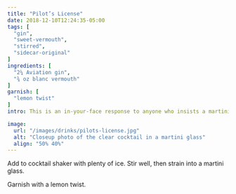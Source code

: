 ```yaml
---
title: "Pilot’s License"
date: 2018-12-10T12:24:35-05:00
tags: [
  "gin",
  "sweet-vermouth",
  "stirred",
  "sidecar-original"
]
ingredients: [
  "2¼ Aviation gin",
  "¾ oz blanc vermouth"
]
garnish: [
  "lemon twist"
]
intro: This is an in-your-face response to anyone who insists a martini must be dry. Aviation is a sweeter, less juniper-heavy gin that shines with a moderately sweet blanc vermouth. I even bump up the ratio of vermouth to 1:3 rather than my usual 1:4 [martini](/drinks/martini) ratio.

image:
  url: "/images/drinks/pilots-license.jpg"
  alt: "Closeup photo of the clear cocktail in a martini glass"
  align: "50% 40%"
---
```

Add to cocktail shaker with plenty of ice. Stir well, then strain into a martini glass.

Garnish with a lemon twist.
